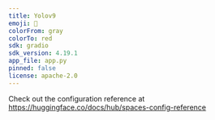 ```yaml
---
title: Yolov9
emoji: 🏃
colorFrom: gray
colorTo: red
sdk: gradio
sdk_version: 4.19.1
app_file: app.py
pinned: false
license: apache-2.0
---
```


Check out the configuration reference at https://huggingface.co/docs/hub/spaces-config-reference
